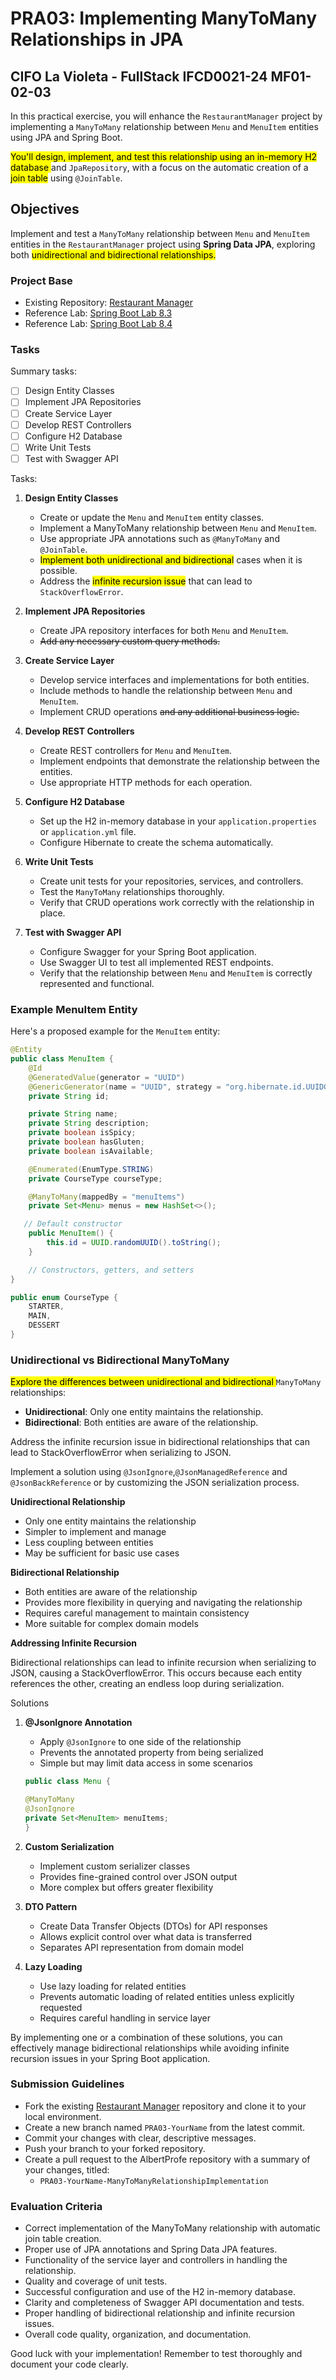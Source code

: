 # PRA03: Implementing ManyToMany Relationships in JPA

## CIFO La Violeta - FullStack IFCD0021-24 MF01-02-03

In this practical exercise, you will enhance the `RestaurantManager` project by implementing a `ManyToMany` relationship between `Menu` and `MenuItem` entities using JPA and Spring Boot.

<mark>You'll design, implement, and test this relationship using an in-memory H2 database </mark>and `JpaRepository`, with a focus on the automatic creation of a<mark> join table</mark> using `@JoinTable`.

## Objectives

Implement and test a `ManyToMany` relationship between `Menu` and `MenuItem` entities in the `RestaurantManager` project using **Spring Data JPA**, exploring both <mark>unidirectional and bidirectional relationships.</mark>

### Project Base

- Existing Repository: [Restaurant Manager](https://github.com/AlbertProfe/restaurantManager/commits/master/)
- Reference Lab: [Spring Boot Lab 8.3](https://albertprofe.dev/springboot/sblab8-3.html)
- Reference Lab: [Spring Boot Lab 8.4](https://albertprofe.dev/springboot/sblab8-4.html)

### Tasks

Summary tasks:

- [ ] Design Entity Classes
- [ ] Implement JPA Repositories
- [ ] Create Service Layer
- [ ] Develop REST Controllers
- [ ] Configure H2 Database
- [ ] Write Unit Tests
- [ ] Test with Swagger API

Tasks:

1. **Design Entity Classes**

    - Create or update the `Menu` and `MenuItem` entity classes.
    - Implement a ManyToMany relationship between `Menu` and `MenuItem`.
    - Use appropriate JPA annotations such as `@ManyToMany` and `@JoinTable`.
    - <mark>Implement both unidirectional and bidirectional</mark> cases when it is possible.
    - Address the <mark>infinite recursion issue</mark> that can lead to `StackOverflowError`.

2. **Implement JPA Repositories**

    - Create JPA repository interfaces for both `Menu` and `MenuItem`.
    - ~~Add any necessary custom query methods.~~

3. **Create Service Layer**

    - Develop service interfaces and implementations for both entities.
    - Include methods to handle the relationship between `Menu` and `MenuItem`.
    - Implement CRUD operations ~~and any additional business logic.~~

4. **Develop REST Controllers**

    - Create REST controllers for `Menu` and `MenuItem`.
    - Implement endpoints that demonstrate the relationship between the entities.
    - Use appropriate HTTP methods for each operation.

5. **Configure H2 Database**

    - Set up the H2 in-memory database in your `application.properties` or `application.yml` file.
    - Configure Hibernate to create the schema automatically.

6. **Write Unit Tests**

    - Create unit tests for your repositories, services, and controllers.
    - Test the `ManyToMany` relationships thoroughly.
    - Verify that CRUD operations work correctly with the relationship in place.

7. **Test with Swagger API**

    - Configure Swagger for your Spring Boot application.
    - Use Swagger UI to test all implemented REST endpoints.
    - Verify that the relationship between `Menu` and `MenuItem` is correctly represented and functional.

### Example MenuItem Entity

Here's a proposed example for the `MenuItem` entity:

```java
@Entity
public class MenuItem {
    @Id
    @GeneratedValue(generator = "UUID")
    @GenericGenerator(name = "UUID", strategy = "org.hibernate.id.UUIDGenerator")
    private String id;

    private String name;
    private String description;
    private boolean isSpicy;
    private boolean hasGluten;
    private boolean isAvailable;

    @Enumerated(EnumType.STRING)
    private CourseType courseType;

    @ManyToMany(mappedBy = "menuItems")
    private Set<Menu> menus = new HashSet<>();

   // Default constructor
    public MenuItem() {
        this.id = UUID.randomUUID().toString();
    }

    // Constructors, getters, and setters
}

public enum CourseType {
    STARTER,
    MAIN,
    DESSERT
}
```

### Unidirectional vs Bidirectional ManyToMany

<mark>Explore the differences between unidirectional and bidirectional </mark>`ManyToMany` relationships:

- **Unidirectional**: Only one entity maintains the relationship.
- **Bidirectional**: Both entities are aware of the relationship.

Address the infinite recursion issue in bidirectional relationships that can lead to StackOverflowError when serializing to JSON.

Implement a solution using  `@JsonIgnore`,`@JsonManagedReference` and `@JsonBackReference` or by customizing the JSON serialization process.



**Unidirectional Relationship**

- Only one entity maintains the relationship
- Simpler to implement and manage
- Less coupling between entities
- May be sufficient for basic use cases

**Bidirectional Relationship**

- Both entities are aware of the relationship
- Provides more flexibility in querying and navigating the relationship
- Requires careful management to maintain consistency
- More suitable for complex domain models

**Addressing Infinite Recursion**

Bidirectional relationships can lead to infinite recursion when serializing to JSON, causing a StackOverflowError. This occurs because each entity references the other, creating an endless loop during serialization.

Solutions

1. **@JsonIgnore Annotation**

    - Apply `@JsonIgnore` to one side of the relationship
    - Prevents the annotated property from being serialized
    - Simple but may limit data access in some scenarios



   ```java
   public class Menu { 
   
   @ManyToMany
   @JsonIgnore
   private Set<MenuItem> menuItems; 
   }
   ```

2. **Custom Serialization**

    - Implement custom serializer classes
    - Provides fine-grained control over JSON output
    - More complex but offers greater flexibility

3. **DTO Pattern**

    - Create Data Transfer Objects (DTOs) for API responses
    - Allows explicit control over what data is transferred
    - Separates API representation from domain model

4. **Lazy Loading**

    - Use lazy loading for related entities
    - Prevents automatic loading of related entities unless explicitly requested
    - Requires careful handling in service layer

By implementing one or a combination of these solutions, you can effectively manage bidirectional relationships while avoiding infinite recursion issues in your Spring Boot application.

### Submission Guidelines

- Fork the existing [Restaurant Manager](https://github.com/AlbertProfe/restaurantManager/commits/master/) repository and clone it to your local environment.
- Create a new branch named `PRA03-YourName` from the latest commit.
- Commit your changes with clear, descriptive messages.
- Push your branch to your forked repository.
- Create a pull request to the AlbertProfe repository with a summary of your changes, titled:
    - `PRA03-YourName-ManyToManyRelationshipImplementation`

### Evaluation Criteria

- Correct implementation of the ManyToMany relationship with automatic join table creation.
- Proper use of JPA annotations and Spring Data JPA features.
- Functionality of the service layer and controllers in handling the relationship.
- Quality and coverage of unit tests.
- Successful configuration and use of the H2 in-memory database.
- Clarity and completeness of Swagger API documentation and tests.
- Proper handling of bidirectional relationship and infinite recursion issues.
- Overall code quality, organization, and documentation.

Good luck with your implementation! Remember to test thoroughly and document your code clearly.